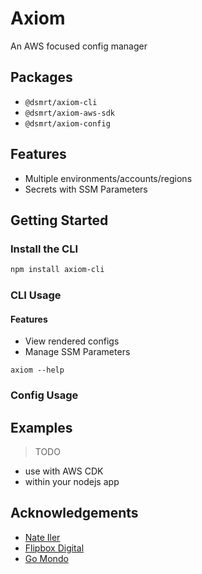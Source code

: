 # Axiom
An AWS focused config manager

## Packages

- `@dsmrt/axiom-cli`
- `@dsmrt/axiom-aws-sdk`
- `@dsmrt/axiom-config`

## Features
- Multiple environments/accounts/regions
- Secrets with SSM Parameters

## Getting Started

### Install the CLI

```bash
npm install axiom-cli
```

### CLI Usage

#### Features
- View rendered configs
- Manage SSM Parameters

```
axiom --help
```

### Config Usage

## Examples

> TODO

- use with AWS CDK
- within your nodejs app

## Acknowledgements

- [Nate Iler](https://github.com/nateiler)
- [Flipbox Digital](https://www.flipboxdigital.com)
- [Go Mondo](https://www.flipboxdigital.com)
